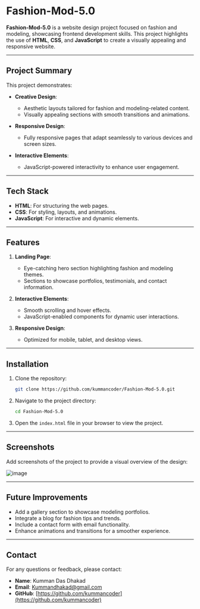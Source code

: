 # Fashion-Mod-5.0

**Fashion-Mod-5.0** is a website design project focused on fashion and modeling, showcasing frontend development skills. This project highlights the use of **HTML**, **CSS**, and **JavaScript** to create a visually appealing and responsive website.

---

## Project Summary

This project demonstrates:

- **Creative Design**:
  - Aesthetic layouts tailored for fashion and modeling-related content.
  - Visually appealing sections with smooth transitions and animations.

- **Responsive Design**:
  - Fully responsive pages that adapt seamlessly to various devices and screen sizes.

- **Interactive Elements**:
  - JavaScript-powered interactivity to enhance user engagement.

---

## Tech Stack

- **HTML**: For structuring the web pages.
- **CSS**: For styling, layouts, and animations.
- **JavaScript**: For interactive and dynamic elements.

---

## Features

1. **Landing Page**:
   - Eye-catching hero section highlighting fashion and modeling themes.
   - Sections to showcase portfolios, testimonials, and contact information.

2. **Interactive Elements**:
   - Smooth scrolling and hover effects.
   - JavaScript-enabled components for dynamic user interactions.

3. **Responsive Design**:
   - Optimized for mobile, tablet, and desktop views.

---

## Installation

1. Clone the repository:

   ```bash
   git clone https://github.com/kummancoder/Fashion-Mod-5.0.git
   ```

2. Navigate to the project directory:

   ```bash
   cd Fashion-Mod-5.0
   ```

3. Open the `index.html` file in your browser to view the project.

---

## Screenshots

Add screenshots of the project to provide a visual overview of the design:

![image](https://github.com/user-attachments/assets/c8f7ae8a-36c2-4029-a32d-fecad6735451)

---

## Future Improvements

- Add a gallery section to showcase modeling portfolios.
- Integrate a blog for fashion tips and trends.
- Include a contact form with email functionality.
- Enhance animations and transitions for a smoother experience.

---

## Contact

For any questions or feedback, please contact:

- **Name**: Kumman Das Dhakad
- **Email**: [Kummandhakad@gmail.com](mailto:Kummandhakad@gmail.com)
- **GitHub**: [https://github.com/kummancoder](https://github.com/kummancoder)

